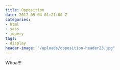 ```yaml
---
title: Opposition
date: 2017-05-04 01:21:00 Z
categories:
- html
- sass
- jquery
tags:
- display
header-image: "/uploads/opposition-header23.jpg"
---
```


Whoa!!!